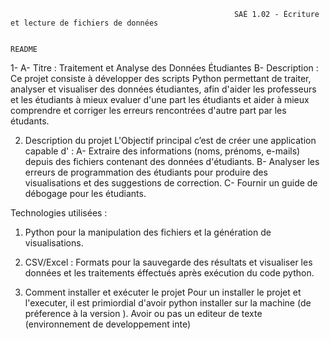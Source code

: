 ﻿                                                      SAÉ 1.02 - Écriture et lecture de fichiers de données
               
                                                                          README
1-
A- Titre : Traitement et Analyse des Données Étudiantes
B- Description :
Ce projet consiste à développer des scripts Python permettant de traiter, analyser et visualiser des données étudiantes, afin d'aider les professeurs et les étudiants à mieux evaluer d'une part les étudiants et aider à mieux comprendre et corriger les erreurs rencontrées d'autre part par les étudants.

2. Description du projet
L'Objectif principal c’est de créer une application capable d' :
A- Extraire des informations (noms, prénoms, e-mails) depuis des fichiers contenant des données d'étudiants.
B- Analyser les erreurs de programmation des étudiants pour produire des visualisations et des suggestions de correction.
C- Fournir un guide de débogage pour les étudiants.

Technologies utilisées :
1.	Python pour la manipulation des fichiers et la génération de visualisations.
2.	CSV/Excel : Formats pour la sauvegarde des résultats et visualiser les données et les traitements éffectués après exécution du code python.

4. Comment installer et exécuter le projet
Pour un installer le projet et l'executer, il est primiordial d'avoir python installer sur la machine (de préference à la version ). Avoir ou pas un editeur de texte (environnement de developpement inte)
